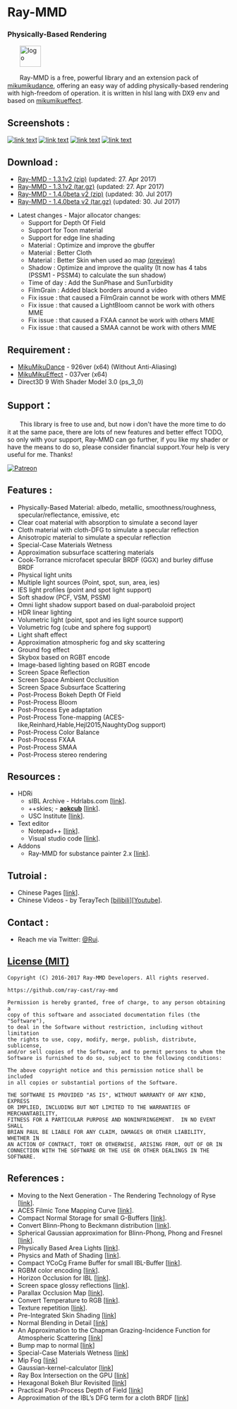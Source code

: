 Ray-MMD
========
### Physically-Based Rendering ###
　　<img style="vertical-align: top;" src="./Shader/screenshots/logo.png" alt="logo" height="48px">

　　Ray-MMD is a free, powerful library and an extension pack of [mikumikudance](http://www.geocities.jp/higuchuu4/index_e.htm), offering an easy way of adding physically-based rendering with high-freedom of operation. it is written in hlsl lang with DX9 env and based on [mikumikueffect](https://bowlroll.net/file/35012).

Screenshots :
------------
[![link text](./Shader/screenshots/screen1_small.jpg)](https://raw.githubusercontent.com/ray-cast/ray-mmd/developing/Shader/screenshots/screen1.jpg)
[![link text](./Shader/screenshots/screen2_small.png)](https://raw.githubusercontent.com/ray-cast/ray-mmd/developing/Shader/screenshots/screen2.png)
[![link text](./Shader/screenshots/screen3_small.jpg)](https://raw.githubusercontent.com/ray-cast/ray-mmd/developing/Shader/screenshots/screen3.png)
[![link text](./Shader/screenshots/screen4_small.jpg)](https://raw.githubusercontent.com/ray-cast/ray-mmd/developing/Shader/screenshots/screen4.png)

Download :
------------
* [Ray-MMD - 1.3.1v2 (zip)](https://github.com/ray-cast/ray-mmd/archive/1.3.1v2.zip)  (updated: 27. Apr 2017)
* [Ray-MMD - 1.3.1v2 (tar.gz)](https://github.com/ray-cast/ray-mmd/archive/1.3.1v2.tar.gz)  (updated: 27. Apr 2017)
* [Ray-MMD - 1.4.0beta v2 (zip)](https://github.com/ray-cast/ray-mmd/archive/140beta2.zip) (updated: 30. Jul 2017)
* [Ray-MMD - 1.4.0beta v2 (tar.gz)](https://github.com/ray-cast/ray-mmd/archive/140beta2.tar.gz) (updated: 30. Jul 2017)
- Latest changes - Major allocator changes:
	- Support for Depth Of Field
	- Support for Toon material
	- Support for edge line shading
	- Material : Optimize and improve the gbuffer
	- Material : Better Cloth
	- Material : Better Skin when used ao map [(preview)](https://raw.githubusercontent.com/ray-cast/ray-mmd/developing/Shader/screenshots/ao.jpg)
	- Shadow : Optimize and improve the quality (It now has 4 tabs (PSSM1 - PSSM4) to calculate the sun shadow)
	- Time of day : Add the SunPhase and SunTurbidity 
	- FilmGrain : Added black borders around a video
	- Fix issue : that caused a FilmGrain cannot be work with others MME
	- Fix issue : that caused a LightBloom cannot be work with others MME
	- Fix issue : that caused a FXAA cannot be work with others MME
	- Fix issue : that caused a SMAA cannot be work with others MME

Requirement :
------------
* [MikuMikuDance](http://www.geocities.jp/higuchuu4/index_e.htm) - 926ver (x64) (Without Anti-Aliasing)
* [MikuMikuEffect](https://bowlroll.net/file/35012) - 037ver (x64)
* Direct3D 9 With Shader Model 3.0 (ps_3_0)

Support：
------------
　　This library is free to use and, but now i don't have the more time to do it at the same pace, there are lots of new features and better effect TODO, so only with your support, Ray-MMD can go further, if you like my shader or have the means to do so, please consider financial support.Your help is very useful for me. Thanks! 

[![Patreon](https://cloud.githubusercontent.com/assets/8225057/5990484/70413560-a9ab-11e4-8942-1a63607c0b00.png)](http://www.patreon.com/cubizer)

Features :
------------
* Physically-Based Material: albedo, metallic, smoothness/roughness, specular/reflectance, emissive, etc
* Clear coat material with absorption to simulate a second layer
* Cloth material with cloth-DFG to simulate a specular reflection
* Anisotropic material to simulate a specular reflection
* Special-Case Materials Wetness
* Approximation subsurface scattering materials
* Cook-Torrance microfacet specular BRDF (GGX) and burley diffuse BRDF
* Physical light units
* Multiple light sources (Point, spot, sun, area, ies)
* IES light profiles (point and spot light support)
* Soft shadow (PCF, VSM, PSSM)
* Omni light shadow support based on dual-paraboloid project
* HDR linear lighting
* Volumetric light (point, spot and ies light source support)
* Volumetric fog (cube and sphere fog support)
* Light shaft effect
* Approximation atmospheric fog and sky scattering
* Ground fog effect
* Skybox based on RGBT encode
* Image-based lighting based on RGBT encode
* Screen Space Reflection
* Screen Space Ambient Occlusition
* Screen Space Subsurface Scattering
* Post-Process Bokeh Depth Of Field
* Post-Process Bloom
* Post-Process Eye adaptation
* Post-Process Tone-mapping (ACES-like,Reinhard,Hable,Hejl2015,NaughtyDog support)
* Post-Process Color Balance
* Post-Process FXAA
* Post-Process SMAA
* Post-Process stereo rendering

Resources :
------------
- HDRi
	- sIBL Archive - Hdrlabs.com \[[link](http://www.hdrlabs.com/sibl/archive.html)\].
	- ++skies; - **[aokcub](https://twitter.com/aokcub_cg)** \[[link](https://aokcub.net/cg/incskies/)\].
	- USC Institute \[[link](http://gl.ict.usc.edu/Data/HighResProbes)\].
- Text editor
	- Notepad++ \[[link](https://notepad-plus-plus.org)\].
	- Visual studio code \[[link](http://code.visualstudio.com/Download)\].
- Addons
	- Ray-MMD for substance painter 2.x \[[link](https://github.com/ray-cast/mmd-export)\].

Tutroial :
------------
* Chinese Pages \[[link](https://github.com/ray-cast/ray-mmd/wiki/0.0-%E6%95%99%E7%A8%8B)\].
* Chinese Videos - by TerayTech \[[bilibili](https://space.bilibili.com/24434095/#!/channel/detail?cid=18483)\]\[[Youtube](https://www.youtube.com/playlist?list=PLlHmdNgS3E_z65bxBy1SYT7XKCVf8wU4k)\].

Contact :
------------

* Reach me via Twitter: [@Rui](https://twitter.com/Rui_cg).

[License (MIT)](https://raw.githubusercontent.com/ray-cast/ray-mmd/developing/LICENSE.txt)
-------------------------------------------------------------------------------
	Copyright (C) 2016-2017 Ray-MMD Developers. All rights reserved.

	https://github.com/ray-cast/ray-mmd

	Permission is hereby granted, free of charge, to any person obtaining a
	copy of this software and associated documentation files (the "Software"),
	to deal in the Software without restriction, including without limitation
	the rights to use, copy, modify, merge, publish, distribute, sublicense,
	and/or sell copies of the Software, and to permit persons to whom the
	Software is furnished to do so, subject to the following conditions:

	The above copyright notice and this permission notice shall be included
	in all copies or substantial portions of the Software.

	THE SOFTWARE IS PROVIDED "AS IS", WITHOUT WARRANTY OF ANY KIND, EXPRESS
	OR IMPLIED, INCLUDING BUT NOT LIMITED TO THE WARRANTIES OF MERCHANTABILITY,
	FITNESS FOR A PARTICULAR PURPOSE AND NONINFRINGEMENT.  IN NO EVENT SHALL
	BRIAN PAUL BE LIABLE FOR ANY CLAIM, DAMAGES OR OTHER LIABILITY, WHETHER IN
	AN ACTION OF CONTRACT, TORT OR OTHERWISE, ARISING FROM, OUT OF OR IN
	CONNECTION WITH THE SOFTWARE OR THE USE OR OTHER DEALINGS IN THE SOFTWARE.

References :
--------
* Moving to the Next Generation - The Rendering Technology of Ryse \[[link](http://www.crytek.com/download/2014_03_25_CRYENGINE_GDC_Schultz.pdf)\].
* ACES Filmic Tone Mapping Curve \[[link](https://knarkowicz.wordpress.com/2016/08/31/hdr-display-first-steps/)\].
* Compact Normal Storage for small G-Buffers \[[link](http://aras-p.info/texts/CompactNormalStorage.html)\].
* Convert Blinn-Phong to Beckmann distribution \[[link](http://simonstechblog.blogspot.de/2011/12/microfacet-brdf.html)\].
* Spherical Gaussian approximation for Blinn-Phong, Phong and Fresnel \[[link](https://seblagarde.wordpress.com/2012/06/03/spherical-gaussien-approximation-for-blinn-phong-phong-and-fresnel/)\].
* Physically Based Area Lights \[[link](http://www.frostbite.com/wp-content/uploads/2014/11/course_notes_moving_frostbite_to_pbr.pdf)\].
* Physics and Math of Shading \[[link](http://blog.selfshadow.com/publications/s2015-shading-course/hoffman/s2015_pbs_physics_math_slides.pdf)\].
* Compact YCoCg Frame Buffer for small IBL-Buffer \[[link](http://jcgt.org/published/0001/01/02/)\].
* RGBM color encoding \[[link](http://graphicrants.blogspot.com/2009/04/rgbm-color-encoding.html)\].
* Horizon Occlusion for IBL \[[link](http://marmosetco.tumblr.com/post/81245981087)\].
* Screen space glossy reflections \[[link](http://roar11.com/2015/07/screen-space-glossy-reflections/)\].
* Parallax Occlusion Map \[[link](http://sunandblackcat.com/tipFullView.php?topicid=28)\].
* Convert Temperature to RGB \[[link](https://github.com/davidf2281/ColorTempToRGB)\].
* Texture repetition \[[link](http://www.iquilezles.org/www/articles/texturerepetition/texturerepetition.htm)\].
* Pre-Integrated Skin Shading \[[link](http://simonstechblog.blogspot.com/2015/02/pre-integrated-skin-shading.html)\]
* Normal Blending in Detail \[[link](http://blog.selfshadow.com/publications/blending-in-detail/)\]
* An Approximation to the Chapman Grazing-Incidence Function for Atmospheric Scattering \[[link](http://www.gameenginegems.net/gemsdb/article.php?id=1133)\]
* Bump map to normal \[[link](https://docs.unrealengine.com/latest/attachments/Engine/Rendering/LightingAndShadows/BumpMappingWithoutTangentSpace/mm_sfgrad_bump.pdf)\]
* Special-Case Materials Wetness \[[link](http://advances.realtimerendering.com/other/2016/naughty_dog/NaughtyDog_TechArt_Final.pdf)\]
* Mip Fog \[[link](http://advances.realtimerendering.com/other/2016/naughty_dog/NaughtyDog_TechArt_Final.pdf)\]
* Gaussian-kernel-calculator \[[link](http://dev.theomader.com/gaussian-kernel-calculator/)\]
* Ray Box Intersection on the GPU \[[link](https://github.com/hpicgs/cgsee/wiki/Ray-Box-Intersection-on-the-GPU)\]
* Hexagonal Bokeh Blur Revisited \[[link](https://colinbarrebrisebois.com/2017/04/18/hexagonal-bokeh-blur-revisited/)\]
* Practical Post-Process Depth of Field \[[link](https://developer.nvidia.com/gpugems/GPUGems3/gpugems3_ch28.html)\]
* Approximation of the IBL’s DFG term for a cloth BRDF \[[link](https://gist.github.com/romainguy/52d0e7f070d9ed7b44a0327d735fe33e)\]